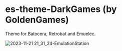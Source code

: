 # es-theme-DarkGames (by GoldenGames)
Theme for Batocera, Retrobat and Emuelec.

![2023-11-21 21_31_24-EmulationStation](https://github.com/Snapouille/es-theme-DarkGames/assets/105559045/881ee322-f961-4ff7-b1d2-81d5eaa903f1)
